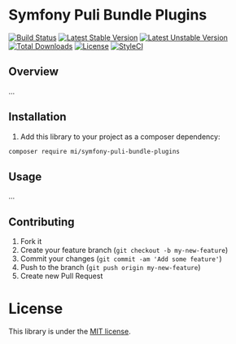 # Symfony Puli Bundle Plugins

[![Build Status](https://travis-ci.org/MovingImage24/symfony-puli-bundle-plugins.svg?branch=master)](https://travis-ci.org/MovingImage24/symfony-puli-bundle-plugins)
[![Latest Stable Version](https://poser.pugx.org/mi/symfony-puli-bundle-plugins/v/stable)](https://packagist.org/packages/mi/symfony-puli-bundle-plugins)
[![Latest Unstable Version](https://poser.pugx.org/mi/symfony-puli-bundle-plugins/v/unstable)](https://packagist.org/packages/mi/symfony-puli-bundle-plugins)
[![Total Downloads](https://poser.pugx.org/mi/symfony-puli-bundle-plugins/downloads)](https://packagist.org/packages/mi/symfony-puli-bundle-plugins)
[![License](https://poser.pugx.org/mi/symfony-puli-bundle-plugins/license)](https://packagist.org/packages/mi/symfony-puli-bundle-plugins)
[![StyleCI](https://styleci.io/repos/43947008/shield)](https://styleci.io/repos/43947008)

## Overview

...

## Installation

1. Add this library to your project as a composer dependency:

```bash
composer require mi/symfony-puli-bundle-plugins
```

## Usage

...

## Contributing

1. Fork it
2. Create your feature branch (`git checkout -b my-new-feature`)
3. Commit your changes (`git commit -am 'Add some feature'`)
4. Push to the branch (`git push origin my-new-feature`)
5. Create new Pull Request

# License

This library is under the [MIT license](https://github.com/MovingImage24/symfony-puli-bundle-plugins/blob/master/LICENSE).